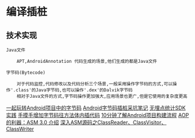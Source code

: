 # 编译插桩

## 技术实现

    Java文件

        APT,AndroidAnnotation 代码生成的场景,他们生成的都是Java文件

    字节码(Bytecode)

        对于代码监控,代码修改以及代码分析三个场景,一般采用操作字节码的方式,可以操作'.class'的Java字节码,也可以操作'.dex'的Dalvik字节码
        相对于Java文件的方式,字节码操作更加强大,应用场景也更广,但是它使用的复杂度更高

[一起玩转Android项目中的字节码](http://quinnchen.me/2018/09/13/2018-09-13-asm-transform/)
[Android字节码插桩采坑笔记](https://juejin.im/post/5aa0e7eff265da2395308f48)
[无埋点统计SDK实践](https://juejin.im/post/5c0e4117518825369c566f07)
[手摸手增加字节码往方法体内插代码](http://www.wangyuwei.me/2017/01/22/%E6%89%8B%E6%91%B8%E6%89%8B%E5%A2%9E%E5%8A%A0%E5%AD%97%E8%8A%82%E7%A0%81%E5%BE%80%E6%96%B9%E6%B3%95%E4%BD%93%E5%86%85%E6%8F%92%E4%BB%A3%E7%A0%81/)
[10分钟了解Android项目构建流程](https://juejin.im/post/5a69c0ccf265da3e2a0dc9aa)
[AOP 的利器：ASM 3.0 介绍](https://www.ibm.com/developerworks/cn/java/j-lo-asm30/)
[深入ASM源码之ClassReader、ClassVisitor、ClassWriter](http://www.blogjava.net/DLevin/archive/2014/06/25/414292.html)